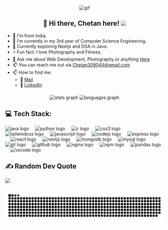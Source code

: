 <p align="center"><img src="https://media.giphy.com/media/L1R1tvI9svkIWwpVYr/giphy.gif" alt="gif"></p>

<h2 align="center">👋 Hi there, Chetan here! <img src="https://raw.githubusercontent.com/MartinHeinz/MartinHeinz/master/wave.gif" width="30px"></h2>

- 🌊 I'm from India. 
- 🔭 I’m currently in my 3rd year of Computer Science Engineering.
- 🌱 Currently exploring Nextjs and DSA in Java.
- ⚡ Fun fact: I love Photography and Fitness.
- 💬 Ask me about Web Development, Photography or anything [Here](https://www.linkedin.com/in/chetansharma30/)
- 📫 You can reach me out via [Chetan309044@gmail.com](mailto:chetan309044@gmail.com)
- 📫 How to find me:
  - 📧 [Mail](mailto:chetan309044@gmail.com)
  - 💼 [LinkedIn](https://www.linkedin.com/in/chetansharma30/)
  
###

<div align="center">
  <img src="https://github-readme-stats.vercel.app/api?username=chetan309&hide_title=false&hide_rank=false&show_icons=true&include_all_commits=true&count_private=true&disable_animations=false&theme=dracula&locale=en&hide_border=false" height="150" alt="stats graph"  />
  <img src="https://github-readme-stats.vercel.app/api/top-langs?username=chetan309&locale=en&hide_title=false&layout=compact&card_width=320&langs_count=5&theme=dracula&hide_border=false" height="150" alt="languages graph"  />
</div>

## 💻 Tech Stack:

<div align="left">
  <img src="https://cdn.jsdelivr.net/gh/devicons/devicon/icons/java/java-original.svg" height="30" alt="java logo"  />
  <img width="12" />
  <img src="https://cdn.jsdelivr.net/gh/devicons/devicon/icons/python/python-original.svg" height="30" alt="python logo"  />
  <img width="12" />
  <img src="https://cdn.jsdelivr.net/gh/devicons/devicon/icons/c/c-original.svg" height="30" alt="c logo"  />
  <img width="12" />
  <img src="https://cdn.jsdelivr.net/gh/devicons/devicon/icons/css3/css3-original.svg" height="30" alt="css3 logo"  />
  <img width="12" />
  <img src="https://cdn.simpleicons.org/tailwindcss/06B6D4" height="30" alt="tailwindcss logo"  />
  <img width="12" />
  <img src="https://skillicons.dev/icons?i=js" height="30" alt="javascript logo"  />
  <img width="12" />
  <img src="https://cdn.simpleicons.org/nodedotjs/339933" height="30" alt="nodejs logo"  />
  <img width="12" />
  <img src="https://skillicons.dev/icons?i=express" height="30" alt="express logo"  />
  <img width="12" />
  <img src="https://cdn.simpleicons.org/react/61DAFB" height="30" alt="react logo"  />
  <img width="12" />
  <img src="https://cdn.jsdelivr.net/gh/devicons/devicon/icons/nextjs/nextjs-original.svg" height="30" alt="nextjs logo"  />
  <img width="12" />
  <img src="https://cdn.simpleicons.org/mongodb/47A248" height="30" alt="mongodb logo"  />
  <img width="12" />
  <img src="https://skillicons.dev/icons?i=mysql" height="30" alt="mysql logo"  />
  <img width="12" />
  <img src="https://skillicons.dev/icons?i=git" height="30" alt="git logo"  />
  <img width="12" />
  <img src="https://skillicons.dev/icons?i=github" height="30" alt="github logo"  />
  <img width="12" />
  <img src="https://cdn.jsdelivr.net/gh/devicons/devicon/icons/nginx/nginx-original.svg" height="30" alt="nginx logo"  />
  <img width="12" />
  <img src="https://cdn.jsdelivr.net/gh/devicons/devicon/icons/npm/npm-original-wordmark.svg" height="30" alt="npm logo"  />
  <img width="12" />
  <img src="https://cdn.jsdelivr.net/gh/devicons/devicon/icons/pandas/pandas-original.svg" height="30" alt="pandas logo"  />
  <img width="12" />
  <img src="https://skillicons.dev/icons?i=vscode" height="30" alt="vscode logo"  />
    <img width="12" />

</div>

## ✍️ Random Dev Quote

![](https://quotes-github-readme.vercel.app/api?type=horizontal&theme=radical)

###

<picture>
  <source media="(prefers-color-scheme: dark)" srcset="https://raw.githubusercontent.com/Chetan309/Chetan309/output/github-snake-dark.svg" />
  <source media="(prefers-color-scheme: light)" srcset="https://raw.githubusercontent.com/Chetan309/Chetan309/output/github-snake.svg" />
  <img alt="github-snake" src="https://raw.githubusercontent.com/Chetan309/Chetan309/output/github-snake.svg" />
</picture>

###
